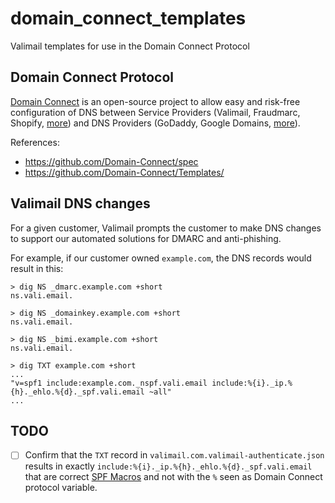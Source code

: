 # domain_connect_templates

Valimail templates for use in the Domain Connect Protocol

## Domain Connect Protocol

[Domain Connect](https://www.domainconnect.org/) is an open-source project
to allow easy and risk-free configuration of DNS between Service Providers (Valimail, Fraudmarc, Shopify, [more](https://www.domainconnect.org/service-providers/))
and DNS Providers (GoDaddy, Google Domains, [more](https://www.domainconnect.org/dns-providers/)).

References:

- https://github.com/Domain-Connect/spec
- https://github.com/Domain-Connect/Templates/

## Valimail DNS changes

For a given customer, Valimail prompts the customer to make DNS changes to support
our automated solutions for DMARC and anti-phishing.

For example, if our customer owned `example.com`, the DNS records would result
in this:

```
> dig NS _dmarc.example.com +short
ns.vali.email.

> dig NS _domainkey.example.com +short
ns.vali.email.

> dig NS _bimi.example.com +short
ns.vali.email.

> dig TXT example.com +short
...
"v=spf1 include:example.com._nspf.vali.email include:%{i}._ip.%{h}._ehlo.%{d}._spf.vali.email ~all"
...
```

## TODO

- [ ] Confirm that the `TXT` record in `valimail.com.valimail-authenticate.json`
results in exactly `include:%{i}._ip.%{h}._ehlo.%{d}._spf.vali.email` that are correct [SPF Macros](https://tools.ietf.org/html/rfc7208#section-7) and not with
the `%` seen as Domain Connect protocol variable.
